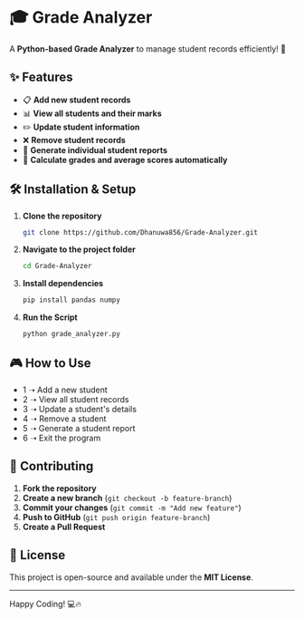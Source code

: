 # 🎓 Grade Analyzer

A **Python-based Grade Analyzer** to manage student records efficiently! 🚀  

## ✨ Features
- 📋 **Add new student records**
- 📊 **View all students and their marks**
- ✏️ **Update student information**
- ❌ **Remove student records**
- 📑 **Generate individual student reports**
- 🎯 **Calculate grades and average scores automatically**

## 🛠 Installation & Setup
1. **Clone the repository**  
   ```bash
   git clone https://github.com/Dhanuwa856/Grade-Analyzer.git
2. **Navigate to the project folder**
   ```bash
   cd Grade-Analyzer
3. **Install dependencies**
   ```bash
   pip install pandas numpy
4. **Run the Script**
   ```bash
   python grade_analyzer.py
   
## 🎮 How to Use
- 1 ➝ Add a new student
- 2 ➝ View all student records
- 3 ➝ Update a student's details
- 4 ➝ Remove a student
- 5 ➝ Generate a student report
- 6 ➝ Exit the program


## 🤝 Contributing
1. **Fork the repository**
2. **Create a new branch** (`git checkout -b feature-branch`)
3. **Commit your changes** (`git commit -m "Add new feature"`)
4. **Push to GitHub** (`git push origin feature-branch`)
5. **Create a Pull Request**


## 📜 License
This project is open-source and available under the **MIT License**.

---
Happy Coding! 💻🔥







